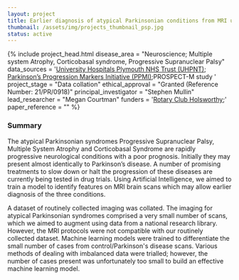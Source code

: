 ```yaml
---
layout: project
title: Earlier diagnosis of atypical Parkinsonian conditions from MRI using machine learning
thumbnail: /assets/img/projects_thumbnail_psp.jpg
status: active
---
```

{% include project_head.html
disease_area = "Neuroscience; Multiple system Atrophy, Corticobasal syndrome, Progressive Supranuclear Palsy"
data_sources =
'<a href="https://www.plymouthhospitals.nhs.uk/">University Hospitals Plymouth NHS Trust (UHPNT)</a>;
<a href="https://www.ppmi-info.org/">Parkinson’s Progression Markers Initiative (PPMI)</a>;PROSPECT-M study
'
project_stage = "Data collation"
ethical_approval = "Granted (Reference Number: 21/PR/0918)"
principal_investigator = "Stephen Mullin"
lead_researcher = "Megan Courtman"
funders = '<a href="https://www.rotary-ribi.org/clubs/homepage.php?ClubID=1038">Rotary Club Holsworthy</a>;'
paper_reference = ""
%}


### Summary
The atypical Parkinsonian syndromes Progressive Supranuclear Palsy, Multiple System Atrophy and Corticobasal Syndrome are rapidly progressive neurological conditions with a poor prognosis. Initially they may present almost identically to Parkinson’s disease. A number of promising treatments to slow down or halt the progression of these diseases are currently being tested in drug trials. Using Artificial Intelligence, we aimed to train a model to identify features on MRI brain scans which may allow earlier diagnosis of the three conditions.

A dataset of routinely collected imaging was collated. The imaging for atypical Parkinsonian syndromes comprised a very small number of scans, which we aimed to augment using data from a national research library. However, the MRI protocols were not compatible with our routinely collected dataset. Machine learning models were trained to differentiate the small number of cases from control/Parkinson's disease scans. Various methods of dealing with imbalanced data were trialled; however, the number of cases present was unfortunately too small to build an effective machine learning model.
